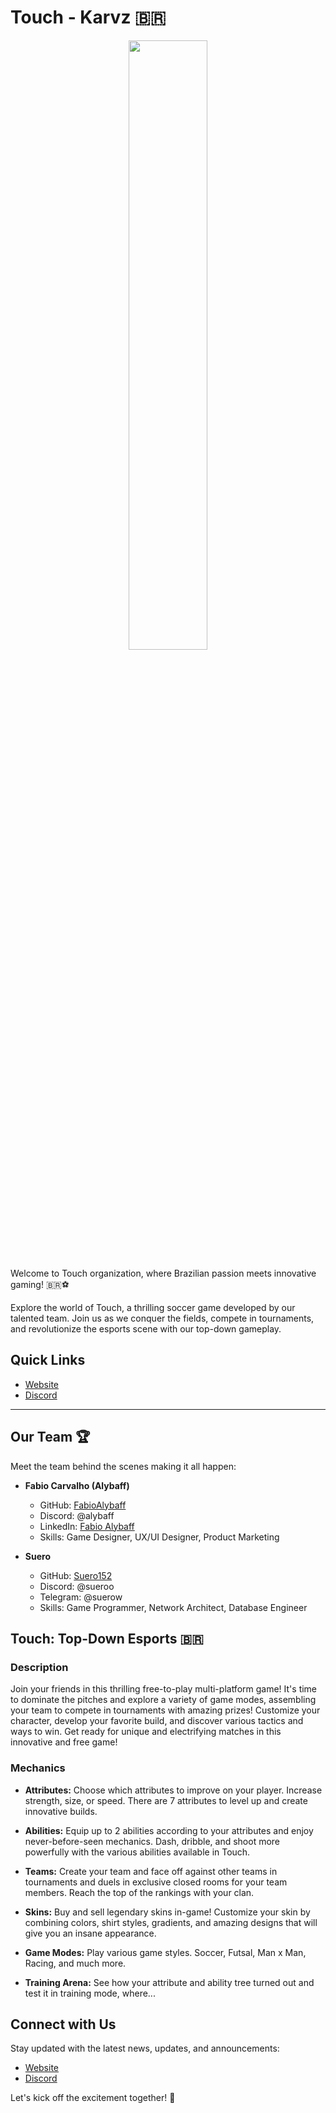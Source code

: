 # Touch - Karvz 🇧🇷

<p align="center" width="100%">
<img  width="50%" src="https://github.com/touch-karvz/.github/assets/62967229/f55e3462-c001-41e1-97f1-8eeb364fbd2f" />
<p/>

Welcome to Touch organization, where Brazilian passion meets innovative gaming! 🇧🇷⚽

Explore the world of Touch, a thrilling soccer game developed by our talented team. Join us as we conquer the fields, compete in tournaments, and revolutionize the esports scene with our top-down gameplay.

## Quick Links
- [Website](https://touchesports.com/)
- [Discord](https://discord.gg/BYBefwZjD8)

<hr/>

## Our Team 🏆
Meet the team behind the scenes making it all happen:

- **Fabio Carvalho (Alybaff)**
  - GitHub: [FabioAlybaff](https://github.com/FabioAlybaff)
  - Discord: @alybaff
  - LinkedIn: [Fabio Alybaff](https://www.linkedin.com/in/fabioalybaff/)
  - Skills: Game Designer, UX/UI Designer, Product Marketing
  
- **Suero**
  - GitHub: [Suero152](https://github.com/Suero152)
  - Discord: @sueroo
  - Telegram: @suerow
  - Skills: Game Programmer, Network Architect, Database Engineer

## Touch: Top-Down Esports 🇧🇷

### Description
Join your friends in this thrilling free-to-play multi-platform game! It's time to dominate the pitches and explore a variety of game modes, assembling your team to compete in tournaments with amazing prizes! Customize your character, develop your favorite build, and discover various tactics and ways to win. Get ready for unique and electrifying matches in this innovative and free game!

### Mechanics

- **Attributes:** Choose which attributes to improve on your player. Increase strength, size, or speed. There are 7 attributes to level up and create innovative builds.
  
- **Abilities:** Equip up to 2 abilities according to your attributes and enjoy never-before-seen mechanics. Dash, dribble, and shoot more powerfully with the various abilities available in Touch.
  
- **Teams:** Create your team and face off against other teams in tournaments and duels in exclusive closed rooms for your team members. Reach the top of the rankings with your clan.
  
- **Skins:** Buy and sell legendary skins in-game! Customize your skin by combining colors, shirt styles, gradients, and amazing designs that will give you an insane appearance.
  
- **Game Modes:** Play various game styles. Soccer, Futsal, Man x Man, Racing, and much more.
  
- **Training Arena:** See how your attribute and ability tree turned out and test it in training mode, where...

## Connect with Us

Stay updated with the latest news, updates, and announcements:

- [Website](https://touchesports.com/)
- [Discord](https://discord.gg/BYBefwZjD8)

Let's kick off the excitement together! 🚀
